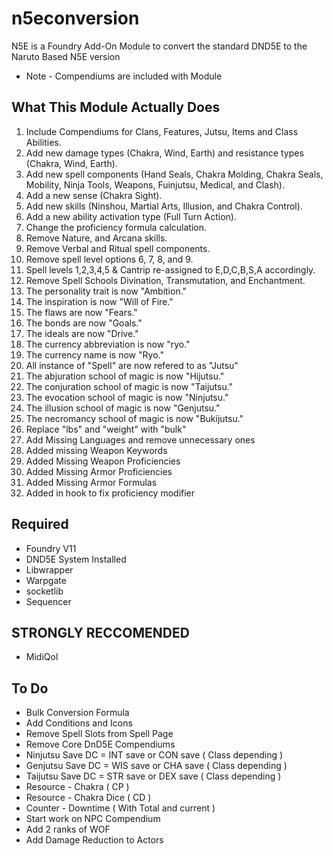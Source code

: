 # n5econversion
N5E is a Foundry Add-On Module to convert the standard DND5E to the Naruto Based N5E version
* Note - Compendiums are included with Module 

## What This Module Actually Does
1. Include Compendiums for Clans, Features, Jutsu, Items and Class Abilities.
2. Add new damage types (Chakra, Wind, Earth) and resistance types (Chakra, Wind, Earth).
2. Add new spell components (Hand Seals, Chakra Molding, Chakra Seals, Mobility, Ninja Tools, Weapons, Fuinjutsu, Medical, and Clash).
3. Add a new sense (Chakra Sight).
4. Add new skills (Ninshou, Martial Arts, Illusion, and Chakra Control).
5. Add a new ability activation type (Full Turn Action).
6. Change the proficiency formula calculation.
7. Remove Nature, and Arcana skills.
8. Remove Verbal and Ritual spell components.
9. Remove spell level options 6, 7, 8, and 9.
10. Spell levels 1,2,3,4,5 & Cantrip re-assigned to E,D,C,B,S,A accordingly.
10. Remove Spell Schools Divination, Transmutation, and Enchantment. 
11. The personality trait is now "Ambition."
12. The inspiration is now "Will of Fire."
13. The flaws are now "Fears."
14. The bonds are now "Goals."
15. The ideals are now "Drive."
16. The currency abbreviation is now "ryo."
17. The currency name is now "Ryo."
18. All instance of "Spell" are now refered to as "Jutsu"
18. The abjuration school of magic is now "Hijutsu."
19. The conjuration school of magic is now "Taijutsu."
20. The evocation school of magic is now "Ninjutsu."
21. The illusion school of magic is now "Genjutsu."
22. The necromancy school of magic is now "Bukijutsu."
23. Replace "lbs" and "weight" with "bulk"
24. Add Missing Languages and remove unnecessary ones
25. Added missing Weapon Keywords
26. Added Missing Weapon Proficiencies
27. Added Missing Armor Proficiencies
28. Added Missing Armor Formulas
29. Added in hook to fix proficiency modifier

## Required 
- Foundry V11
- DND5E System Installed
- Libwrapper
- Warpgate
- socketlib
- Sequencer

## STRONGLY RECCOMENDED
- MidiQol


## To Do 
- Bulk Conversion Formula
- Add Conditions and Icons
- Remove Spell Slots from Spell Page
- Remove Core DnD5E Compendiums
- Ninjutsu Save DC = INT save or CON save ( Class depending )
- Genjutsu Save DC = WIS save or CHA save ( Class depending )
- Taijutsu Save DC = STR save or DEX save ( Class depending )
- Resource - Chakra  ( CP )
- Resource - Chakra Dice ( CD )
- Counter - Downtime ( With Total and current )
- Start work on NPC Compendium
- Add 2 ranks of WOF
- Add Damage Reduction to Actors